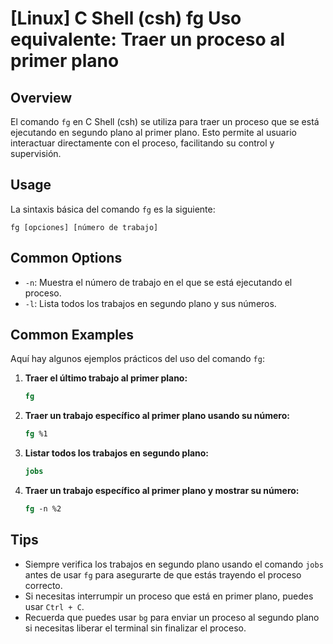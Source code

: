 # [Linux] C Shell (csh) fg Uso equivalente: Traer un proceso al primer plano

## Overview
El comando `fg` en C Shell (csh) se utiliza para traer un proceso que se está ejecutando en segundo plano al primer plano. Esto permite al usuario interactuar directamente con el proceso, facilitando su control y supervisión.

## Usage
La sintaxis básica del comando `fg` es la siguiente:

```
fg [opciones] [número de trabajo]
```

## Common Options
- `-n`: Muestra el número de trabajo en el que se está ejecutando el proceso.
- `-l`: Lista todos los trabajos en segundo plano y sus números.

## Common Examples
Aquí hay algunos ejemplos prácticos del uso del comando `fg`:

1. **Traer el último trabajo al primer plano:**
   ```csh
   fg
   ```

2. **Traer un trabajo específico al primer plano usando su número:**
   ```csh
   fg %1
   ```

3. **Listar todos los trabajos en segundo plano:**
   ```csh
   jobs
   ```

4. **Traer un trabajo específico al primer plano y mostrar su número:**
   ```csh
   fg -n %2
   ```

## Tips
- Siempre verifica los trabajos en segundo plano usando el comando `jobs` antes de usar `fg` para asegurarte de que estás trayendo el proceso correcto.
- Si necesitas interrumpir un proceso que está en primer plano, puedes usar `Ctrl + C`.
- Recuerda que puedes usar `bg` para enviar un proceso al segundo plano si necesitas liberar el terminal sin finalizar el proceso.